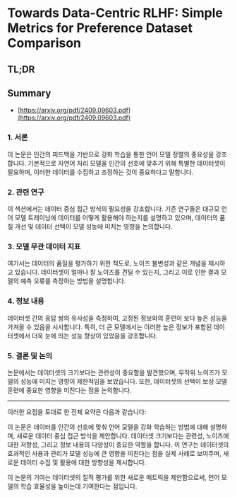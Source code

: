 # Towards Data-Centric RLHF: Simple Metrics for Preference Dataset Comparison
## TL;DR
## Summary
- [https://arxiv.org/pdf/2409.09603.pdf](https://arxiv.org/pdf/2409.09603.pdf)

### 1. 서론
이 논문은 인간의 피드백을 기반으로 강화 학습을 통한 언어 모델 정렬의 중요성을 강조합니다. 기본적으로 자연어 처리 모델을 인간의 선호에 맞추기 위해 특별한 데이터셋이 필요하며, 이러한 데이터를 수집하고 조정하는 것이 중요하다고 말합니다.

### 2. 관련 연구
이 섹션에서는 데이터 중심 접근 방식의 필요성을 강조합니다. 기존 연구들은 대규모 언어 모델 트레이닝에 데이터를 어떻게 활용해야 하는지를 설명하고 있으며, 데이터의 품질 개선 및 데이터 선택이 모델 성능에 미치는 영향을 논의합니다.

### 3. 모델 무관 데이터 지표
여기서는 데이터의 품질을 평가하기 위한 척도로, 노이즈 불변성과 같은 개념을 제시하고 있습니다. 데이터셋이 얼마나 잘 노이즈를 견딜 수 있는지, 그리고 이로 인한 결과 모델의 예측 오류를 측정하는 방법을 설명합니다.

### 4. 정보 내용
데이터셋 간의 응답 쌍의 유사성을 측정하여, 고정된 정보와의 훈련이 보다 높은 성능을 가져올 수 있음을 시사합니다. 특히, 더 큰 모델에서는 이러한 높은 정보가 포함된 데이터셋에서 더욱 눈에 띄는 성능 향상이 있었음을 강조합니다.

### 5. 결론 및 논의
논문에서는 데이터셋의 크기보다는 관련성이 중요함을 발견했으며, 무작위 노이즈가 모델의 성능에 미치는 영향이 제한적임을 보았습니다. 또한, 데이터셋의 선택이 보상 모델 훈련에 중요한 영향을 미친다는 점을 논의합니다.

---

이러한 요점을 토대로 한 전체 요약은 다음과 같습니다:

이 논문은 데이터를 인간의 선호에 맞춰 언어 모델을 강화 학습하는 방법에 대해 설명하며, 새로운 데이터 중심 접근 방식을 제안합니다. 데이터셋 크기보다는 관련성, 노이즈에 대한 저항성, 그리고 정보 내용의 다양성이 중요한 역할을 합니다. 이 연구는 데이터셋의 효과적인 사용과 관리가 모델 성능에 큰 영향을 미친다는 점을 실제 사례로 보여주며, 새로운 데이터 수집 및 활용에 대한 방향성을 제시합니다. 

이 논문의 기여는 데이터셋의 질적 평가를 위한 새로운 메트릭을 제안함으로써, 언어 모델의 학습 효율성을 높이는데 기여한다는 점입니다.